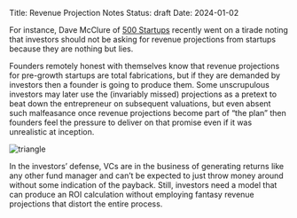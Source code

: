 Title: Revenue Projection Notes
Status: draft
Date: 2024-01-02

For instance, Dave McClure of [500 Startups](http://500.co) recently went on a tirade noting that investors should not be asking for revenue projections from startups because they are nothing but lies.

Founders remotely honest with themselves know that revenue projections for pre-growth startups are total fabrications, but if they are demanded by investors then a founder is going to produce them. Some unscrupulous investors may later use the (invariably missed) projections as a pretext to beat down the entrepreneur on subsequent valuations, but even absent such malfeasance once revenue projections become part of “the plan” then founders feel the pressure to deliver on that promise even if it was unrealistic at inception.

![triangle]({static}/images/Untitled.drawio.png)

In the investors’ defense, VCs are in the business of generating returns like any other fund manager and can’t be expected to just throw money around without some indication of the payback. Still, investors need a model that can produce an ROI calculation without employing fantasy revenue projections that distort the entire process.